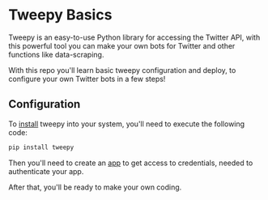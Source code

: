 # Tweepy Basics

Tweepy is an easy-to-use Python library for accessing the Twitter API, with this powerful tool you can make your own bots for Twitter and other functions like data-scraping.

With this repo you'll learn basic tweepy configuration and deploy, to configure your own Twitter bots in a few steps!

## Configuration
To [install](https://docs.tweepy.org/en/latest/install.html) tweepy into your system, you'll need to execute the following code:
```py
pip install tweepy
```
Then you'll need to create an [app](https://developer.twitter.com/en/apps) to get access to credentials, needed to authenticate your app.

After that, you'll be ready to make your own coding.